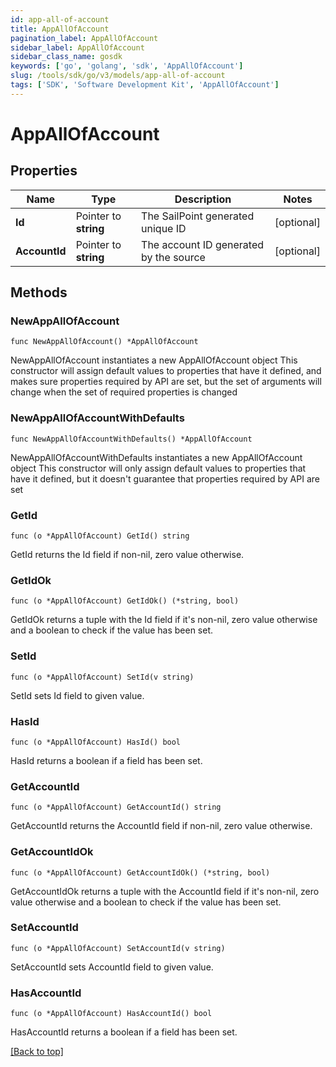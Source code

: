 ```yaml
---
id: app-all-of-account
title: AppAllOfAccount
pagination_label: AppAllOfAccount
sidebar_label: AppAllOfAccount
sidebar_class_name: gosdk
keywords: ['go', 'golang', 'sdk', 'AppAllOfAccount'] 
slug: /tools/sdk/go/v3/models/app-all-of-account
tags: ['SDK', 'Software Development Kit', 'AppAllOfAccount']
---
```


# AppAllOfAccount

## Properties

Name | Type | Description | Notes
------------ | ------------- | ------------- | -------------
**Id** | Pointer to **string** | The SailPoint generated unique ID | [optional] 
**AccountId** | Pointer to **string** | The account ID generated by the source | [optional] 

## Methods

### NewAppAllOfAccount

`func NewAppAllOfAccount() *AppAllOfAccount`

NewAppAllOfAccount instantiates a new AppAllOfAccount object
This constructor will assign default values to properties that have it defined,
and makes sure properties required by API are set, but the set of arguments
will change when the set of required properties is changed

### NewAppAllOfAccountWithDefaults

`func NewAppAllOfAccountWithDefaults() *AppAllOfAccount`

NewAppAllOfAccountWithDefaults instantiates a new AppAllOfAccount object
This constructor will only assign default values to properties that have it defined,
but it doesn't guarantee that properties required by API are set

### GetId

`func (o *AppAllOfAccount) GetId() string`

GetId returns the Id field if non-nil, zero value otherwise.

### GetIdOk

`func (o *AppAllOfAccount) GetIdOk() (*string, bool)`

GetIdOk returns a tuple with the Id field if it's non-nil, zero value otherwise
and a boolean to check if the value has been set.

### SetId

`func (o *AppAllOfAccount) SetId(v string)`

SetId sets Id field to given value.

### HasId

`func (o *AppAllOfAccount) HasId() bool`

HasId returns a boolean if a field has been set.

### GetAccountId

`func (o *AppAllOfAccount) GetAccountId() string`

GetAccountId returns the AccountId field if non-nil, zero value otherwise.

### GetAccountIdOk

`func (o *AppAllOfAccount) GetAccountIdOk() (*string, bool)`

GetAccountIdOk returns a tuple with the AccountId field if it's non-nil, zero value otherwise
and a boolean to check if the value has been set.

### SetAccountId

`func (o *AppAllOfAccount) SetAccountId(v string)`

SetAccountId sets AccountId field to given value.

### HasAccountId

`func (o *AppAllOfAccount) HasAccountId() bool`

HasAccountId returns a boolean if a field has been set.


[[Back to top]](#) 


